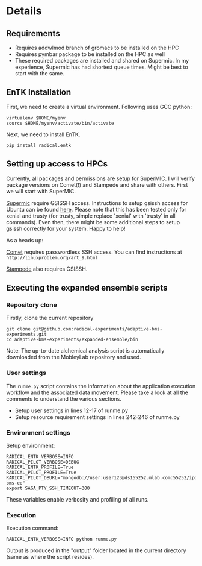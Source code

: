 # Details


## Requirements

* Requires addwlmod branch of gromacs to be installed on the HPC
* Requires pymbar package to be installed on the HPC as well
* These required packages are installed and shared on Supermic. In my experience, Supermic has had shortest queue times. Might be best to start with the same.

## EnTK Installation

First, we need to create a virtual environment. Following uses GCC python:

```
virtualenv $HOME/myenv
source $HOME/myenv/activate/bin/activate
```

Next, we need to install EnTK.

```
pip install radical.entk
```


## Setting up access to HPCs

Currently, all packages and permissions are setup for SuperMIC. I will verify 
package versions on Comet(!) and Stampede and share with others. First we will start with SuperMIC.

[Supermic](http://www.hpc.lsu.edu/resources/hpc/system.php?system=SuperMIC)
require GSISSH access. Instructions to setup gsissh access for Ubuntu can be 
found [here](https://github.com/vivek-bala/docs/blob/master/misc/gsissh_setup_stampede_ubuntu_xenial.sh/).
Please note that this has been tested only for xenial and trusty (for trusty, simple replace 'xenial'
with 'trusty' in all commands). Even then, there might be some additional steps
to setup gsissh correctly for your system. Happy to help!

As a heads up:

[Comet](http://www.sdsc.edu/support/user_guides/comet.html) requires 
passwordless SSH access. You can find instructions at 
```http://linuxproblem.org/art_9.html```

[Stampede](https://portal.tacc.utexas.edu/user-guides/stampede) also requires 
GSISSH.


## Executing the expanded ensemble scripts

### Repository clone

Firstly, clone the current repository

```
git clone git@github.com:radical-experiments/adaptive-bms-experiments.git
cd adaptive-bms-experiments/expanded-ensemble/bin
```

Note: The up-to-date alchemical analysis script is automatically downloaded from the MobleyLab repository and used.

### User settings 

The ```runme.py``` script contains the information about the application execution
workflow and the associated data movement. Please take a look at all the
comments to understand the various sections.

* Setup user settings in lines 12-17 of runme.py
* Setup resource requirement settings in lines 242-246 of runme.py

### Environment settings

Setup environment:
```
RADICAL_ENTK_VERBOSE=INFO
RADICAL_PILOT_VERBOSE=DEBUG
RADICAL_ENTK_PROFILE=True
RADICAL_PILOT_PROFILE=True
RADICAL_PILOT_DBURL="mongodb://user:user123@ds155252.mlab.com:55252/ipdps-bms-ee"
export SAGA_PTY_SSH_TIMEOUT=300
```

These variables enable verbosity and profiling of all runs.


### Execution

Execution command: 
```
RADICAL_ENTK_VERBOSE=INFO python runme.py
```
Output is produced in the "output" folder located in the current directory (same
as where the script resides).

